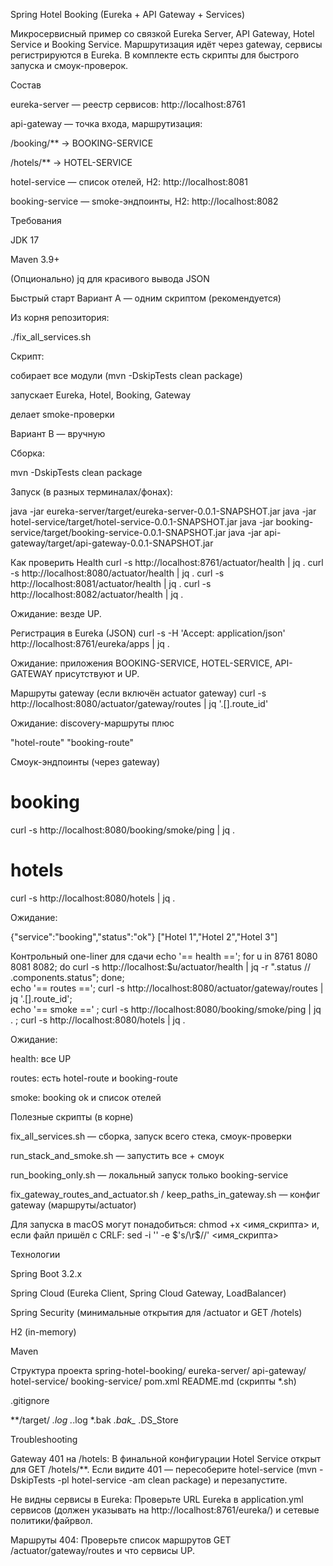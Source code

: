 Spring Hotel Booking (Eureka + API Gateway + Services)

Микросервисный пример со связкой Eureka Server, API Gateway, Hotel Service и Booking Service.
Маршрутизация идёт через gateway, сервисы регистрируются в Eureka. В комплекте есть скрипты для быстрого запуска и смоук-проверок.

Состав

eureka-server — реестр сервисов: http://localhost:8761

api-gateway — точка входа, маршрутизация:

/booking/** → BOOKING-SERVICE

/hotels/** → HOTEL-SERVICE

hotel-service — список отелей, H2: http://localhost:8081

booking-service — smoke-эндпоинты, H2: http://localhost:8082

Требования

JDK 17

Maven 3.9+

(Опционально) jq для красивого вывода JSON

Быстрый старт
Вариант A — одним скриптом (рекомендуется)

Из корня репозитория:

./fix_all_services.sh


Скрипт:

собирает все модули (mvn -DskipTests clean package)

запускает Eureka, Hotel, Booking, Gateway

делает smoke-проверки

Вариант B — вручную

Сборка:

mvn -DskipTests clean package


Запуск (в разных терминалах/фонах):

java -jar eureka-server/target/eureka-server-0.0.1-SNAPSHOT.jar
java -jar hotel-service/target/hotel-service-0.0.1-SNAPSHOT.jar
java -jar booking-service/target/booking-service-0.0.1-SNAPSHOT.jar
java -jar api-gateway/target/api-gateway-0.0.1-SNAPSHOT.jar

Как проверить
Health
curl -s http://localhost:8761/actuator/health | jq .
curl -s http://localhost:8080/actuator/health | jq .
curl -s http://localhost:8081/actuator/health | jq .
curl -s http://localhost:8082/actuator/health | jq .


Ожидание: везде UP.

Регистрация в Eureka (JSON)
curl -s -H 'Accept: application/json' http://localhost:8761/eureka/apps | jq .


Ожидание: приложения BOOKING-SERVICE, HOTEL-SERVICE, API-GATEWAY присутствуют и UP.

Маршруты gateway (если включён actuator gateway)
curl -s http://localhost:8080/actuator/gateway/routes | jq '.[].route_id'


Ожидание: discovery-маршруты плюс

"hotel-route"
"booking-route"

Смоук-эндпоинты (через gateway)
# booking
curl -s http://localhost:8080/booking/smoke/ping | jq .
# hotels
curl -s http://localhost:8080/hotels | jq .


Ожидание:

{"service":"booking","status":"ok"}
["Hotel 1","Hotel 2","Hotel 3"]

Контрольный one-liner для сдачи
echo '== health =='; for u in 8761 8080 8081 8082; do curl -s http://localhost:$u/actuator/health | jq -r ".status // .components.status"; done; \
echo '== routes =='; curl -s http://localhost:8080/actuator/gateway/routes | jq '.[].route_id'; \
echo '== smoke ==' ; curl -s http://localhost:8080/booking/smoke/ping | jq . ; curl -s http://localhost:8080/hotels | jq .


Ожидание:

health: все UP

routes: есть hotel-route и booking-route

smoke: booking ok и список отелей

Полезные скрипты (в корне)

fix_all_services.sh — сборка, запуск всего стека, смоук-проверки

run_stack_and_smoke.sh — запустить все + смоук

run_booking_only.sh — локальный запуск только booking-service

fix_gateway_routes_and_actuator.sh / keep_paths_in_gateway.sh — конфиг gateway (маршруты/actuator)

Для запуска в macOS могут понадобиться:
chmod +x <имя_скрипта> и, если файл пришёл с CRLF:
sed -i '' -e $'s/\r$//' <имя_скрипта>

Технологии

Spring Boot 3.2.x

Spring Cloud (Eureka Client, Spring Cloud Gateway, LoadBalancer)

Spring Security (минимальные открытия для /actuator и GET /hotels)

H2 (in-memory)

Maven

Структура проекта
spring-hotel-booking/
  eureka-server/
  api-gateway/
  hotel-service/
  booking-service/
  pom.xml
  README.md
  (скрипты *.sh)

.gitignore 

**/target/
*.log
.*.log
*.bak
*.bak_*
.DS_Store

Troubleshooting 

Gateway 401 на /hotels:
В финальной конфигурации Hotel Service открыт для GET /hotels/**. Если видите 401 — пересоберите hotel-service (mvn -DskipTests -pl hotel-service -am clean package) и перезапустите.

Не видны сервисы в Eureka:
Проверьте URL Eureka в application.yml сервисов (должен указывать на http://localhost:8761/eureka/) и сетевые политики/файрвол.

Маршруты 404:
Проверьте список маршрутов GET /actuator/gateway/routes и что сервисы UP.
